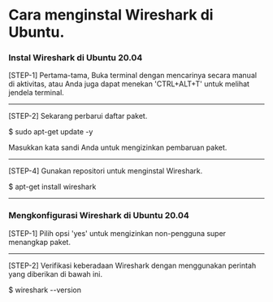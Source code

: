 # Cara menginstal Wireshark di Ubuntu.
### Instal Wireshark di Ubuntu 20.04

<p>[STEP-1] Pertama-tama, Buka terminal dengan mencarinya secara manual di aktivitas, atau Anda juga dapat menekan 'CTRL+ALT+T' untuk melihat jendela terminal.</p><hr>
<p>[STEP-2] Sekarang perbarui daftar paket.</p>
<p>$ sudo apt-get update -y</p>
<p>Masukkan kata sandi Anda untuk mengizinkan pembaruan paket.</p><hr>
<p>[STEP-4] Gunakan repositori untuk menginstal Wireshark.</p>
<p>$ apt-get install wireshark</p><hr>
<h3>Mengkonfigurasi Wireshark di Ubuntu 20.04</h3>
<p>[STEP-1] Pilih opsi 'yes' untuk mengizinkan non-pengguna super menangkap paket.</p><hr>
<p>[STEP-2] Verifikasi keberadaan Wireshark dengan menggunakan perintah yang diberikan di bawah ini.</p>
<p>$ wireshark --version</p>

